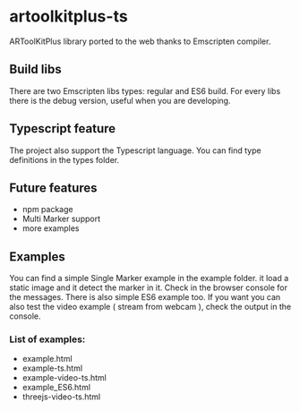 # artoolkitplus-ts
ARToolKitPlus library ported to the web thanks to Emscripten compiler. 

## Build libs
There are two Emscripten libs types: regular and ES6 build. For every libs there is the debug version, useful when you are developing.

## Typescript feature
The project also support the Typescript language. You can find type definitions in the types folder.

## Future features

- npm package
- Multi Marker support
- more examples

## Examples
You can find a simple Single Marker example in the example folder. it load a static image and it detect the marker in it. Check in the browser console for the messages. There is also simple ES6 example too. 
If you want you can also test the video example ( stream from webcam ), check the output in the console.
### List of examples:
- example.html
- example-ts.html
- example-video-ts.html
- example_ES6.html
- threejs-video-ts.html

